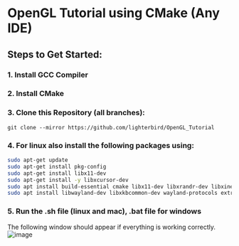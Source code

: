 # OpenGL Tutorial using CMake (Any IDE)

## Steps to Get Started: 
### 1. Install GCC Compiler
### 2. Install CMake
### 3. Clone this Repository (all branches):
`git clone --mirror https://github.com/lighterbird/OpenGL_Tutorial`
### 4. For linux also install the following packages using:
```sh
sudo apt-get update
sudo apt-get install pkg-config
sudo apt-get install libx11-dev
sudo apt-get install -y libxcursor-dev
sudo apt install build-essential cmake libx11-dev libxrandr-dev libxinerama-dev libxi-dev libglfw3-dev
sudo apt install libwayland-dev libxkbcommon-dev wayland-protocols extra-cmake-modules
```
### 5. Run the .sh file (linux and mac), .bat file for windows 
The following window should appear if everything is working correctly.
![image](https://github.com/user-attachments/assets/e50f2184-188d-4c00-aff1-a116ed79504d)


